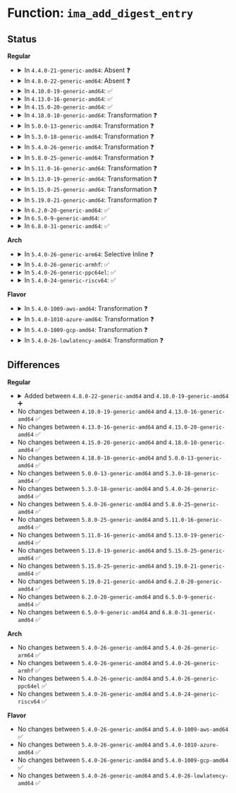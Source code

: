 # Function: <code>ima_add_digest_entry</code>

## Status
<b>Regular</b>
<ul>
<li>
<details>
<summary>In <code>4.4.0-21-generic-amd64</code>: Absent ❓</summary>

```json
{
  "name": "ima_add_digest_entry",
  "collision_type": "Unique Static",
  "inline_type": "Full",
  "funcs": [
    {
      "addr": 18446744071582609812,
      "name": "ima_add_digest_entry",
      "external": false,
      "loc": "security/integrity/ima/ima_queue.c:71",
      "file": "security/integrity/ima/ima_queue.c",
      "inline": "not declared, inlined",
      "caller_inline": [
        "security/integrity/ima/ima_queue.c:ima_add_template_entry"
      ],
      "caller_func": []
    }
  ],
  "symbols": []
}
```
</details>
</li>
<li>
<details>
<summary>In <code>4.8.0-22-generic-amd64</code>: Absent ❓</summary>

```json
{
  "name": "ima_add_digest_entry",
  "collision_type": "Unique Static",
  "inline_type": "Full",
  "funcs": [
    {
      "addr": 18446744071582855658,
      "name": "ima_add_digest_entry",
      "external": false,
      "loc": "security/integrity/ima/ima_queue.c:72",
      "file": "security/integrity/ima/ima_queue.c",
      "inline": "not declared, inlined",
      "caller_inline": [
        "security/integrity/ima/ima_queue.c:ima_add_template_entry"
      ],
      "caller_func": []
    }
  ],
  "symbols": []
}
```
</details>
</li>
<li>
<details>
<summary>In <code>4.10.0-19-generic-amd64</code>: ✅</summary>

```c
int ima_add_digest_entry(struct ima_template_entry * entry, bool update_htable)
```

```json
{
  "name": "ima_add_digest_entry",
  "collision_type": "Unique Static",
  "inline_type": "No",
  "funcs": [
    {
      "addr": 18446744071582951456,
      "name": "ima_add_digest_entry",
      "external": false,
      "loc": "security/integrity/ima/ima_queue.c:96",
      "file": "security/integrity/ima/ima_queue.c",
      "inline": "seen, unknown",
      "caller_inline": [],
      "caller_func": [
        "security/integrity/ima/ima_queue.c:ima_restore_measurement_entry",
        "security/integrity/ima/ima_queue.c:ima_add_template_entry",
        "security/integrity/ima/ima_queue.c:ima_add_template_entry"
      ]
    }
  ],
  "symbols": [
    {
      "addr": 18446744071582951456,
      "name": "ima_add_digest_entry",
      "section": ".text",
      "bind": "STB_LOCAL",
      "size": 292
    }
  ]
}
```
</details>
</li>
<li>
<details>
<summary>In <code>4.13.0-16-generic-amd64</code>: ✅</summary>

```c
int ima_add_digest_entry(struct ima_template_entry * entry, bool update_htable)
```

```json
{
  "name": "ima_add_digest_entry",
  "collision_type": "Unique Static",
  "inline_type": "No",
  "funcs": [
    {
      "addr": 18446744071583001456,
      "name": "ima_add_digest_entry",
      "external": false,
      "loc": "security/integrity/ima/ima_queue.c:96",
      "file": "security/integrity/ima/ima_queue.c",
      "inline": "seen, unknown",
      "caller_inline": [],
      "caller_func": [
        "security/integrity/ima/ima_queue.c:ima_restore_measurement_entry",
        "security/integrity/ima/ima_queue.c:ima_add_template_entry",
        "security/integrity/ima/ima_queue.c:ima_add_template_entry"
      ]
    }
  ],
  "symbols": [
    {
      "addr": 18446744071583001456,
      "name": "ima_add_digest_entry",
      "section": ".text",
      "bind": "STB_LOCAL",
      "size": 278
    }
  ]
}
```
</details>
</li>
<li>
<details>
<summary>In <code>4.15.0-20-generic-amd64</code>: ✅</summary>

```c
int ima_add_digest_entry(struct ima_template_entry * entry, bool update_htable)
```

```json
{
  "name": "ima_add_digest_entry",
  "collision_type": "Unique Static",
  "inline_type": "No",
  "funcs": [
    {
      "addr": 18446744071583165584,
      "name": "ima_add_digest_entry",
      "external": false,
      "loc": "security/integrity/ima/ima_queue.c:96",
      "file": "security/integrity/ima/ima_queue.c",
      "inline": "seen, unknown",
      "caller_inline": [],
      "caller_func": [
        "security/integrity/ima/ima_queue.c:ima_restore_measurement_entry",
        "security/integrity/ima/ima_queue.c:ima_add_template_entry",
        "security/integrity/ima/ima_queue.c:ima_add_template_entry"
      ]
    }
  ],
  "symbols": [
    {
      "addr": 18446744071583165584,
      "name": "ima_add_digest_entry",
      "section": ".text",
      "bind": "STB_LOCAL",
      "size": 278
    }
  ]
}
```
</details>
</li>
<li>
<details>
<summary>In <code>4.18.0-10-generic-amd64</code>: Transformation ❓</summary>

```c
int ima_add_digest_entry(struct ima_template_entry * entry, bool update_htable)
```

```json
{
  "name": "ima_add_digest_entry",
  "collision_type": "Unique Static",
  "inline_type": "No",
  "funcs": [
    {
      "addr": 0,
      "name": "ima_add_digest_entry",
      "external": false,
      "loc": "security/integrity/ima/ima_queue.c:96",
      "file": "security/integrity/ima/ima_queue.c",
      "inline": "seen, unknown",
      "caller_inline": [],
      "caller_func": [
        "security/integrity/ima/ima_queue.c:ima_restore_measurement_entry",
        "security/integrity/ima/ima_queue.c:ima_add_template_entry",
        "security/integrity/ima/ima_queue.c:ima_add_template_entry"
      ]
    }
  ],
  "symbols": [
    {
      "addr": 18446744071583371056,
      "name": "ima_add_digest_entry",
      "section": ".text",
      "bind": "STB_LOCAL",
      "size": 249
    },
    {
      "addr": 18446744071583371846,
      "name": "ima_add_digest_entry.cold.4",
      "section": ".text",
      "bind": "STB_LOCAL",
      "size": 23
    }
  ]
}
```
</details>
</li>
<li>
<details>
<summary>In <code>5.0.0-13-generic-amd64</code>: Transformation ❓</summary>

```c
int ima_add_digest_entry(struct ima_template_entry * entry, bool update_htable)
```

```json
{
  "name": "ima_add_digest_entry",
  "collision_type": "Unique Static",
  "inline_type": "No",
  "funcs": [
    {
      "addr": 0,
      "name": "ima_add_digest_entry",
      "external": false,
      "loc": "security/integrity/ima/ima_queue.c:95",
      "file": "security/integrity/ima/ima_queue.c",
      "inline": "seen, unknown",
      "caller_inline": [],
      "caller_func": [
        "security/integrity/ima/ima_queue.c:ima_restore_measurement_entry",
        "security/integrity/ima/ima_queue.c:ima_add_template_entry",
        "security/integrity/ima/ima_queue.c:ima_add_template_entry"
      ]
    }
  ],
  "symbols": [
    {
      "addr": 18446744071583489808,
      "name": "ima_add_digest_entry",
      "section": ".text",
      "bind": "STB_LOCAL",
      "size": 249
    },
    {
      "addr": 18446744071583490614,
      "name": "ima_add_digest_entry.cold.4",
      "section": ".text",
      "bind": "STB_LOCAL",
      "size": 23
    }
  ]
}
```
</details>
</li>
<li>
<details>
<summary>In <code>5.3.0-18-generic-amd64</code>: Transformation ❓</summary>

```c
int ima_add_digest_entry(struct ima_template_entry * entry, bool update_htable)
```

```json
{
  "name": "ima_add_digest_entry",
  "collision_type": "Unique Static",
  "inline_type": "No",
  "funcs": [
    {
      "addr": 0,
      "name": "ima_add_digest_entry",
      "external": false,
      "loc": "security/integrity/ima/ima_queue.c:94",
      "file": "security/integrity/ima/ima_queue.c",
      "inline": "seen, unknown",
      "caller_inline": [],
      "caller_func": [
        "security/integrity/ima/ima_queue.c:ima_restore_measurement_entry",
        "security/integrity/ima/ima_queue.c:ima_add_template_entry",
        "security/integrity/ima/ima_queue.c:ima_add_template_entry"
      ]
    }
  ],
  "symbols": [
    {
      "addr": 18446744071583675872,
      "name": "ima_add_digest_entry",
      "section": ".text",
      "bind": "STB_LOCAL",
      "size": 249
    },
    {
      "addr": 18446744071583676778,
      "name": "ima_add_digest_entry.cold",
      "section": ".text",
      "bind": "STB_LOCAL",
      "size": 23
    }
  ]
}
```
</details>
</li>
<li>
<details>
<summary>In <code>5.4.0-26-generic-amd64</code>: Transformation ❓</summary>

```c
int ima_add_digest_entry(struct ima_template_entry * entry, bool update_htable)
```

```json
{
  "name": "ima_add_digest_entry",
  "collision_type": "Unique Static",
  "inline_type": "No",
  "funcs": [
    {
      "addr": 0,
      "name": "ima_add_digest_entry",
      "external": false,
      "loc": "security/integrity/ima/ima_queue.c:94",
      "file": "security/integrity/ima/ima_queue.c",
      "inline": "seen, unknown",
      "caller_inline": [],
      "caller_func": [
        "security/integrity/ima/ima_queue.c:ima_restore_measurement_entry",
        "security/integrity/ima/ima_queue.c:ima_add_template_entry",
        "security/integrity/ima/ima_queue.c:ima_add_template_entry"
      ]
    }
  ],
  "symbols": [
    {
      "addr": 18446744071583782944,
      "name": "ima_add_digest_entry",
      "section": ".text",
      "bind": "STB_LOCAL",
      "size": 249
    },
    {
      "addr": 18446744071583783866,
      "name": "ima_add_digest_entry.cold",
      "section": ".text",
      "bind": "STB_LOCAL",
      "size": 23
    }
  ]
}
```
</details>
</li>
<li>
<details>
<summary>In <code>5.8.0-25-generic-amd64</code>: Transformation ❓</summary>

```c
int ima_add_digest_entry(struct ima_template_entry * entry, bool update_htable)
```

```json
{
  "name": "ima_add_digest_entry",
  "collision_type": "Unique Static",
  "inline_type": "No",
  "funcs": [
    {
      "addr": 0,
      "name": "ima_add_digest_entry",
      "external": false,
      "loc": "security/integrity/ima/ima_queue.c:93",
      "file": "security/integrity/ima/ima_queue.c",
      "inline": "seen, unknown",
      "caller_inline": [],
      "caller_func": [
        "security/integrity/ima/ima_queue.c:ima_restore_measurement_entry",
        "security/integrity/ima/ima_queue.c:ima_add_template_entry",
        "security/integrity/ima/ima_queue.c:ima_add_template_entry"
      ]
    }
  ],
  "symbols": [
    {
      "addr": 18446744071584173760,
      "name": "ima_add_digest_entry",
      "section": ".text",
      "bind": "STB_LOCAL",
      "size": 261
    },
    {
      "addr": 18446744071584174509,
      "name": "ima_add_digest_entry.cold",
      "section": ".text",
      "bind": "STB_LOCAL",
      "size": 23
    }
  ]
}
```
</details>
</li>
<li>
<details>
<summary>In <code>5.11.0-16-generic-amd64</code>: Transformation ❓</summary>

```c
int ima_add_digest_entry(struct ima_template_entry * entry, bool update_htable)
```

```json
{
  "name": "ima_add_digest_entry",
  "collision_type": "Unique Static",
  "inline_type": "No",
  "funcs": [
    {
      "addr": 0,
      "name": "ima_add_digest_entry",
      "external": false,
      "loc": "security/integrity/ima/ima_queue.c:93",
      "file": "security/integrity/ima/ima_queue.c",
      "inline": "seen, unknown",
      "caller_inline": [],
      "caller_func": [
        "security/integrity/ima/ima_queue.c:ima_restore_measurement_entry",
        "security/integrity/ima/ima_queue.c:ima_add_template_entry",
        "security/integrity/ima/ima_queue.c:ima_add_template_entry"
      ]
    }
  ],
  "symbols": [
    {
      "addr": 18446744071584292656,
      "name": "ima_add_digest_entry",
      "section": ".text",
      "bind": "STB_LOCAL",
      "size": 261
    },
    {
      "addr": 18446744071591369558,
      "name": "ima_add_digest_entry.cold",
      "section": ".text",
      "bind": "STB_LOCAL",
      "size": 23
    }
  ]
}
```
</details>
</li>
<li>
<details>
<summary>In <code>5.13.0-19-generic-amd64</code>: Transformation ❓</summary>

```c
int ima_add_digest_entry(struct ima_template_entry * entry, bool update_htable)
```

```json
{
  "name": "ima_add_digest_entry",
  "collision_type": "Unique Static",
  "inline_type": "No",
  "funcs": [
    {
      "addr": 0,
      "name": "ima_add_digest_entry",
      "external": false,
      "loc": "security/integrity/ima/ima_queue.c:93",
      "file": "security/integrity/ima/ima_queue.c",
      "inline": "seen, unknown",
      "caller_inline": [],
      "caller_func": [
        "security/integrity/ima/ima_queue.c:ima_restore_measurement_entry",
        "security/integrity/ima/ima_queue.c:ima_add_template_entry",
        "security/integrity/ima/ima_queue.c:ima_add_template_entry"
      ]
    }
  ],
  "symbols": [
    {
      "addr": 18446744071584326400,
      "name": "ima_add_digest_entry",
      "section": ".text",
      "bind": "STB_LOCAL",
      "size": 261
    },
    {
      "addr": 18446744071591312244,
      "name": "ima_add_digest_entry.cold",
      "section": ".text",
      "bind": "STB_LOCAL",
      "size": 23
    }
  ]
}
```
</details>
</li>
<li>
<details>
<summary>In <code>5.15.0-25-generic-amd64</code>: Transformation ❓</summary>

```c
int ima_add_digest_entry(struct ima_template_entry * entry, bool update_htable)
```

```json
{
  "name": "ima_add_digest_entry",
  "collision_type": "Unique Static",
  "inline_type": "No",
  "funcs": [
    {
      "addr": 0,
      "name": "ima_add_digest_entry",
      "external": false,
      "loc": "security/integrity/ima/ima_queue.c:93",
      "file": "security/integrity/ima/ima_queue.c",
      "inline": "seen, unknown",
      "caller_inline": [],
      "caller_func": [
        "security/integrity/ima/ima_queue.c:ima_restore_measurement_entry",
        "security/integrity/ima/ima_queue.c:ima_add_template_entry",
        "security/integrity/ima/ima_queue.c:ima_add_template_entry"
      ]
    }
  ],
  "symbols": [
    {
      "addr": 18446744071584713856,
      "name": "ima_add_digest_entry",
      "section": ".text",
      "bind": "STB_LOCAL",
      "size": 263
    },
    {
      "addr": 18446744071592308044,
      "name": "ima_add_digest_entry.cold",
      "section": ".text",
      "bind": "STB_LOCAL",
      "size": 23
    }
  ]
}
```
</details>
</li>
<li>
<details>
<summary>In <code>5.19.0-21-generic-amd64</code>: Transformation ❓</summary>

```c
int ima_add_digest_entry(struct ima_template_entry * entry, bool update_htable)
```

```json
{
  "name": "ima_add_digest_entry",
  "collision_type": "Unique Static",
  "inline_type": "No",
  "funcs": [
    {
      "addr": 0,
      "name": "ima_add_digest_entry",
      "external": false,
      "loc": "security/integrity/ima/ima_queue.c:93",
      "file": "security/integrity/ima/ima_queue.c",
      "inline": "seen, unknown",
      "caller_inline": [],
      "caller_func": [
        "security/integrity/ima/ima_queue.c:ima_restore_measurement_entry",
        "security/integrity/ima/ima_queue.c:ima_add_template_entry",
        "security/integrity/ima/ima_queue.c:ima_add_template_entry"
      ]
    }
  ],
  "symbols": [
    {
      "addr": 18446744071585388192,
      "name": "ima_add_digest_entry",
      "section": ".text",
      "bind": "STB_LOCAL",
      "size": 281
    },
    {
      "addr": 18446744071594090367,
      "name": "ima_add_digest_entry.cold",
      "section": ".text",
      "bind": "STB_LOCAL",
      "size": 22
    }
  ]
}
```
</details>
</li>
<li>
<details>
<summary>In <code>6.2.0-20-generic-amd64</code>: ✅</summary>

```c
int ima_add_digest_entry(struct ima_template_entry * entry, bool update_htable)
```

```json
{
  "name": "ima_add_digest_entry",
  "collision_type": "Unique Static",
  "inline_type": "No",
  "funcs": [
    {
      "addr": 18446744071586140624,
      "name": "ima_add_digest_entry",
      "external": false,
      "loc": "security/integrity/ima/ima_queue.c:93",
      "file": "security/integrity/ima/ima_queue.c",
      "inline": "seen, unknown",
      "caller_inline": [],
      "caller_func": [
        "security/integrity/ima/ima_queue.c:ima_restore_measurement_entry",
        "security/integrity/ima/ima_queue.c:ima_add_template_entry",
        "security/integrity/ima/ima_queue.c:ima_add_template_entry"
      ]
    }
  ],
  "symbols": [
    {
      "addr": 18446744071586140624,
      "name": "ima_add_digest_entry",
      "section": ".text",
      "bind": "STB_LOCAL",
      "size": 300
    }
  ]
}
```
</details>
</li>
<li>
<details>
<summary>In <code>6.5.0-9-generic-amd64</code>: ✅</summary>

```c
int ima_add_digest_entry(struct ima_template_entry * entry, bool update_htable)
```

```json
{
  "name": "ima_add_digest_entry",
  "collision_type": "Unique Static",
  "inline_type": "No",
  "funcs": [
    {
      "addr": 18446744071586378448,
      "name": "ima_add_digest_entry",
      "external": false,
      "loc": "security/integrity/ima/ima_queue.c:93",
      "file": "security/integrity/ima/ima_queue.c",
      "inline": "seen, unknown",
      "caller_inline": [],
      "caller_func": [
        "security/integrity/ima/ima_queue.c:ima_restore_measurement_entry",
        "security/integrity/ima/ima_queue.c:ima_add_template_entry",
        "security/integrity/ima/ima_queue.c:ima_add_template_entry"
      ]
    }
  ],
  "symbols": [
    {
      "addr": 18446744071586378448,
      "name": "ima_add_digest_entry",
      "section": ".text",
      "bind": "STB_LOCAL",
      "size": 301
    }
  ]
}
```
</details>
</li>
<li>
<details>
<summary>In <code>6.8.0-31-generic-amd64</code>: ✅</summary>

```c
int ima_add_digest_entry(struct ima_template_entry * entry, bool update_htable)
```

```json
{
  "name": "ima_add_digest_entry",
  "collision_type": "Unique Static",
  "inline_type": "No",
  "funcs": [
    {
      "addr": 18446744071586642992,
      "name": "ima_add_digest_entry",
      "external": false,
      "loc": "security/integrity/ima/ima_queue.c:93",
      "file": "security/integrity/ima/ima_queue.c",
      "inline": "seen, unknown",
      "caller_inline": [],
      "caller_func": [
        "security/integrity/ima/ima_queue.c:ima_restore_measurement_entry",
        "security/integrity/ima/ima_queue.c:ima_add_template_entry",
        "security/integrity/ima/ima_queue.c:ima_add_template_entry"
      ]
    }
  ],
  "symbols": [
    {
      "addr": 18446744071586642992,
      "name": "ima_add_digest_entry",
      "section": ".text",
      "bind": "STB_LOCAL",
      "size": 350
    }
  ]
}
```
</details>
</li>
</ul>
<b>Arch</b>
<ul>
<li>
<details>
<summary>In <code>5.4.0-26-generic-arm64</code>: Selective Inline ❓</summary>

```c
int ima_add_digest_entry(struct ima_template_entry * entry, bool update_htable)
```

```json
{
  "name": "ima_add_digest_entry",
  "collision_type": "Unique Static",
  "inline_type": "Selective",
  "funcs": [
    {
      "addr": 18446603336495586448,
      "name": "ima_add_digest_entry",
      "external": false,
      "loc": "security/integrity/ima/ima_queue.c:94",
      "file": "security/integrity/ima/ima_queue.c",
      "inline": "not declared, inlined",
      "caller_inline": [],
      "caller_func": [
        "security/integrity/ima/ima_queue.c:ima_restore_measurement_entry",
        "security/integrity/ima/ima_queue.c:ima_add_template_entry",
        "security/integrity/ima/ima_queue.c:ima_add_template_entry"
      ]
    }
  ],
  "symbols": [
    {
      "addr": 18446603336495586448,
      "name": "ima_add_digest_entry",
      "section": ".text",
      "bind": "STB_LOCAL",
      "size": 300
    }
  ]
}
```
</details>
</li>
<li>
<details>
<summary>In <code>5.4.0-26-generic-armhf</code>: ✅</summary>

```c
int ima_add_digest_entry(struct ima_template_entry * entry, bool update_htable)
```

```json
{
  "name": "ima_add_digest_entry",
  "collision_type": "Unique Static",
  "inline_type": "No",
  "funcs": [
    {
      "addr": 3228947320,
      "name": "ima_add_digest_entry",
      "external": false,
      "loc": "security/integrity/ima/ima_queue.c:94",
      "file": "security/integrity/ima/ima_queue.c",
      "inline": "seen, unknown",
      "caller_inline": [],
      "caller_func": [
        "security/integrity/ima/ima_queue.c:ima_restore_measurement_entry",
        "security/integrity/ima/ima_queue.c:ima_add_template_entry",
        "security/integrity/ima/ima_queue.c:ima_add_template_entry"
      ]
    }
  ],
  "symbols": [
    {
      "addr": 3228947320,
      "name": "ima_add_digest_entry",
      "section": ".text",
      "bind": "STB_LOCAL",
      "size": 288
    }
  ]
}
```
</details>
</li>
<li>
<details>
<summary>In <code>5.4.0-26-generic-ppc64el</code>: ✅</summary>

```c
int ima_add_digest_entry(struct ima_template_entry * entry, bool update_htable)
```

```json
{
  "name": "ima_add_digest_entry",
  "collision_type": "Unique Static",
  "inline_type": "No",
  "funcs": [
    {
      "addr": 13835058055289686016,
      "name": "ima_add_digest_entry",
      "external": false,
      "loc": "security/integrity/ima/ima_queue.c:94",
      "file": "security/integrity/ima/ima_queue.c",
      "inline": "seen, unknown",
      "caller_inline": [],
      "caller_func": [
        "security/integrity/ima/ima_queue.c:ima_restore_measurement_entry",
        "security/integrity/ima/ima_queue.c:ima_add_template_entry",
        "security/integrity/ima/ima_queue.c:ima_add_template_entry"
      ]
    }
  ],
  "symbols": [
    {
      "addr": 13835058055289686016,
      "name": "ima_add_digest_entry",
      "section": ".text",
      "bind": "STB_LOCAL",
      "size": 400
    }
  ]
}
```
</details>
</li>
<li>
<details>
<summary>In <code>5.4.0-24-generic-riscv64</code>: ✅</summary>

```c
int ima_add_digest_entry(struct ima_template_entry * entry, bool update_htable)
```

```json
{
  "name": "ima_add_digest_entry",
  "collision_type": "Unique Static",
  "inline_type": "No",
  "funcs": [
    {
      "addr": 18446743936274751502,
      "name": "ima_add_digest_entry",
      "external": false,
      "loc": "security/integrity/ima/ima_queue.c:94",
      "file": "security/integrity/ima/ima_queue.c",
      "inline": "seen, unknown",
      "caller_inline": [],
      "caller_func": [
        "security/integrity/ima/ima_queue.c:ima_restore_measurement_entry",
        "security/integrity/ima/ima_queue.c:ima_add_template_entry",
        "security/integrity/ima/ima_queue.c:ima_add_template_entry"
      ]
    }
  ],
  "symbols": [
    {
      "addr": 18446743936274751502,
      "name": "ima_add_digest_entry",
      "section": ".text",
      "bind": "STB_LOCAL",
      "size": 250
    }
  ]
}
```
</details>
</li>
</ul>
<b>Flavor</b>
<ul>
<li>
<details>
<summary>In <code>5.4.0-1009-aws-amd64</code>: Transformation ❓</summary>

```c
int ima_add_digest_entry(struct ima_template_entry * entry, bool update_htable)
```

```json
{
  "name": "ima_add_digest_entry",
  "collision_type": "Unique Static",
  "inline_type": "No",
  "funcs": [
    {
      "addr": 0,
      "name": "ima_add_digest_entry",
      "external": false,
      "loc": "security/integrity/ima/ima_queue.c:94",
      "file": "security/integrity/ima/ima_queue.c",
      "inline": "seen, unknown",
      "caller_inline": [],
      "caller_func": [
        "security/integrity/ima/ima_queue.c:ima_restore_measurement_entry",
        "security/integrity/ima/ima_queue.c:ima_add_template_entry",
        "security/integrity/ima/ima_queue.c:ima_add_template_entry"
      ]
    }
  ],
  "symbols": [
    {
      "addr": 18446744071583751680,
      "name": "ima_add_digest_entry",
      "section": ".text",
      "bind": "STB_LOCAL",
      "size": 249
    },
    {
      "addr": 18446744071583752602,
      "name": "ima_add_digest_entry.cold",
      "section": ".text",
      "bind": "STB_LOCAL",
      "size": 23
    }
  ]
}
```
</details>
</li>
<li>
<details>
<summary>In <code>5.4.0-1010-azure-amd64</code>: Transformation ❓</summary>

```c
int ima_add_digest_entry(struct ima_template_entry * entry, bool update_htable)
```

```json
{
  "name": "ima_add_digest_entry",
  "collision_type": "Unique Static",
  "inline_type": "No",
  "funcs": [
    {
      "addr": 0,
      "name": "ima_add_digest_entry",
      "external": false,
      "loc": "security/integrity/ima/ima_queue.c:94",
      "file": "security/integrity/ima/ima_queue.c",
      "inline": "seen, unknown",
      "caller_inline": [],
      "caller_func": [
        "security/integrity/ima/ima_queue.c:ima_restore_measurement_entry",
        "security/integrity/ima/ima_queue.c:ima_add_template_entry",
        "security/integrity/ima/ima_queue.c:ima_add_template_entry"
      ]
    }
  ],
  "symbols": [
    {
      "addr": 18446744071583688736,
      "name": "ima_add_digest_entry",
      "section": ".text",
      "bind": "STB_LOCAL",
      "size": 249
    },
    {
      "addr": 18446744071583689658,
      "name": "ima_add_digest_entry.cold",
      "section": ".text",
      "bind": "STB_LOCAL",
      "size": 23
    }
  ]
}
```
</details>
</li>
<li>
<details>
<summary>In <code>5.4.0-1009-gcp-amd64</code>: Transformation ❓</summary>

```c
int ima_add_digest_entry(struct ima_template_entry * entry, bool update_htable)
```

```json
{
  "name": "ima_add_digest_entry",
  "collision_type": "Unique Static",
  "inline_type": "No",
  "funcs": [
    {
      "addr": 0,
      "name": "ima_add_digest_entry",
      "external": false,
      "loc": "security/integrity/ima/ima_queue.c:94",
      "file": "security/integrity/ima/ima_queue.c",
      "inline": "seen, unknown",
      "caller_inline": [],
      "caller_func": [
        "security/integrity/ima/ima_queue.c:ima_restore_measurement_entry",
        "security/integrity/ima/ima_queue.c:ima_add_template_entry",
        "security/integrity/ima/ima_queue.c:ima_add_template_entry"
      ]
    }
  ],
  "symbols": [
    {
      "addr": 18446744071583735456,
      "name": "ima_add_digest_entry",
      "section": ".text",
      "bind": "STB_LOCAL",
      "size": 249
    },
    {
      "addr": 18446744071583736378,
      "name": "ima_add_digest_entry.cold",
      "section": ".text",
      "bind": "STB_LOCAL",
      "size": 23
    }
  ]
}
```
</details>
</li>
<li>
<details>
<summary>In <code>5.4.0-26-lowlatency-amd64</code>: Transformation ❓</summary>

```c
int ima_add_digest_entry(struct ima_template_entry * entry, bool update_htable)
```

```json
{
  "name": "ima_add_digest_entry",
  "collision_type": "Unique Static",
  "inline_type": "No",
  "funcs": [
    {
      "addr": 0,
      "name": "ima_add_digest_entry",
      "external": false,
      "loc": "security/integrity/ima/ima_queue.c:94",
      "file": "security/integrity/ima/ima_queue.c",
      "inline": "seen, unknown",
      "caller_inline": [],
      "caller_func": [
        "security/integrity/ima/ima_queue.c:ima_restore_measurement_entry",
        "security/integrity/ima/ima_queue.c:ima_add_template_entry",
        "security/integrity/ima/ima_queue.c:ima_add_template_entry"
      ]
    }
  ],
  "symbols": [
    {
      "addr": 18446744071583836400,
      "name": "ima_add_digest_entry",
      "section": ".text",
      "bind": "STB_LOCAL",
      "size": 249
    },
    {
      "addr": 18446744071583837306,
      "name": "ima_add_digest_entry.cold",
      "section": ".text",
      "bind": "STB_LOCAL",
      "size": 23
    }
  ]
}
```
</details>
</li>
</ul>

## Differences
<b>Regular</b>
<ul>
<li>
<details>
<summary>Added between <code>4.8.0-22-generic-amd64</code> and <code>4.10.0-19-generic-amd64</code> ➕</summary>

```c
int ima_add_digest_entry(struct ima_template_entry * entry, bool update_htable)
```
</details>
</li>
<li>
No changes between <code>4.10.0-19-generic-amd64</code> and <code>4.13.0-16-generic-amd64</code> ✅
</li>
<li>
No changes between <code>4.13.0-16-generic-amd64</code> and <code>4.15.0-20-generic-amd64</code> ✅
</li>
<li>
No changes between <code>4.15.0-20-generic-amd64</code> and <code>4.18.0-10-generic-amd64</code> ✅
</li>
<li>
No changes between <code>4.18.0-10-generic-amd64</code> and <code>5.0.0-13-generic-amd64</code> ✅
</li>
<li>
No changes between <code>5.0.0-13-generic-amd64</code> and <code>5.3.0-18-generic-amd64</code> ✅
</li>
<li>
No changes between <code>5.3.0-18-generic-amd64</code> and <code>5.4.0-26-generic-amd64</code> ✅
</li>
<li>
No changes between <code>5.4.0-26-generic-amd64</code> and <code>5.8.0-25-generic-amd64</code> ✅
</li>
<li>
No changes between <code>5.8.0-25-generic-amd64</code> and <code>5.11.0-16-generic-amd64</code> ✅
</li>
<li>
No changes between <code>5.11.0-16-generic-amd64</code> and <code>5.13.0-19-generic-amd64</code> ✅
</li>
<li>
No changes between <code>5.13.0-19-generic-amd64</code> and <code>5.15.0-25-generic-amd64</code> ✅
</li>
<li>
No changes between <code>5.15.0-25-generic-amd64</code> and <code>5.19.0-21-generic-amd64</code> ✅
</li>
<li>
No changes between <code>5.19.0-21-generic-amd64</code> and <code>6.2.0-20-generic-amd64</code> ✅
</li>
<li>
No changes between <code>6.2.0-20-generic-amd64</code> and <code>6.5.0-9-generic-amd64</code> ✅
</li>
<li>
No changes between <code>6.5.0-9-generic-amd64</code> and <code>6.8.0-31-generic-amd64</code> ✅
</li>
</ul>
<b>Arch</b>
<ul>
<li>
No changes between <code>5.4.0-26-generic-amd64</code> and <code>5.4.0-26-generic-arm64</code> ✅
</li>
<li>
No changes between <code>5.4.0-26-generic-amd64</code> and <code>5.4.0-26-generic-armhf</code> ✅
</li>
<li>
No changes between <code>5.4.0-26-generic-amd64</code> and <code>5.4.0-26-generic-ppc64el</code> ✅
</li>
<li>
No changes between <code>5.4.0-26-generic-amd64</code> and <code>5.4.0-24-generic-riscv64</code> ✅
</li>
</ul>
<b>Flavor</b>
<ul>
<li>
No changes between <code>5.4.0-26-generic-amd64</code> and <code>5.4.0-1009-aws-amd64</code> ✅
</li>
<li>
No changes between <code>5.4.0-26-generic-amd64</code> and <code>5.4.0-1010-azure-amd64</code> ✅
</li>
<li>
No changes between <code>5.4.0-26-generic-amd64</code> and <code>5.4.0-1009-gcp-amd64</code> ✅
</li>
<li>
No changes between <code>5.4.0-26-generic-amd64</code> and <code>5.4.0-26-lowlatency-amd64</code> ✅
</li>
</ul>
